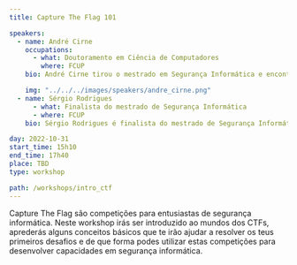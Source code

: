 ```yaml
---
title: Capture The Flag 101

speakers:
  - name: André Cirne
    occupations:
      - what: Doutoramento em Ciência de Computadores
        where: FCUP
    bio: André Cirne tirou o mestrado em Segurança Informática e encontra-se a tirar o doutoramento em Ciência de Computadores  na FCUP. É investigador no INESC TEC e assistente convidado na FCUP. Atualmente está a liderar a equipa CTFs da Universidade do Porto, xSTF.

    img: "../../../images/speakers/andre_cirne.png"
  - name: Sérgio Rodrigues
      - what: Finalista do mestrado de Segurança Informática
      - where: FCUP
    bio: Sérgio Rodrigues é finalista do mestrado de Segurança Informática na FCUP. É membro da equipa de CTFs da Universidade do Porto(xSTF) desde 2016 e fez parte da representação portuguesa no European Cyber Security Challenge de 2022.

day: 2022-10-31
start_time: 15h10
end_time: 17h40
place: TBD
type: workshop

path: /workshops/intro_ctf
---
```


Capture The Flag são competições para entusiastas de segurança informática. Neste workshop irás ser introduzido ao mundos dos CTFs, aprederás alguns conceitos básicos que te irão ajudar a resolver os teus primeiros desafios e de que forma podes utilizar estas competições para desenvolver capacidades em segurança informática.
